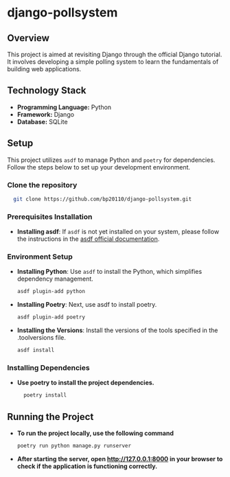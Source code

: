 # django-pollsystem

## Overview
This project is aimed at revisiting Django through the official Django tutorial. It involves developing a simple polling system to learn the fundamentals of building web applications.

## Technology Stack
- **Programming Language:** Python
- **Framework:** Django
- **Database:** SQLite

## Setup
This project utilizes `asdf` to manage Python and `poetry` for dependencies. Follow the steps below to set up your development environment.

### Clone the repository
```bash
  git clone https://github.com/bp20110/django-pollsystem.git
```

### Prerequisites Installation
- **Installing asdf**:
  If `asdf` is not yet installed on your system, please follow the instructions in the [asdf official documentation](https://asdf-vm.com/).

### Environment Setup

- **Installing Python**:
  Use `asdf` to install the Python, which simplifies dependency management.
  ```bash
  asdf plugin-add python

- **Installing Poetry**:
  Next, use asdf to install poetry.
  ```bash
  asdf plugin-add poetry

- **Installing the Versions**:
  Install the versions of the tools specified in the .toolversions file.
  ```bash
  asdf install

### Installing Dependencies
  - **Use poetry to install the project dependencies.**
    ```bash
      poetry install

## Running the Project
  - **To run the project locally, use the following command**
    ```bash
    poetry run python manage.py runserver
  - **After starting the server, open http://127.0.0.1:8000 in your browser to check if the application is functioning correctly.**

